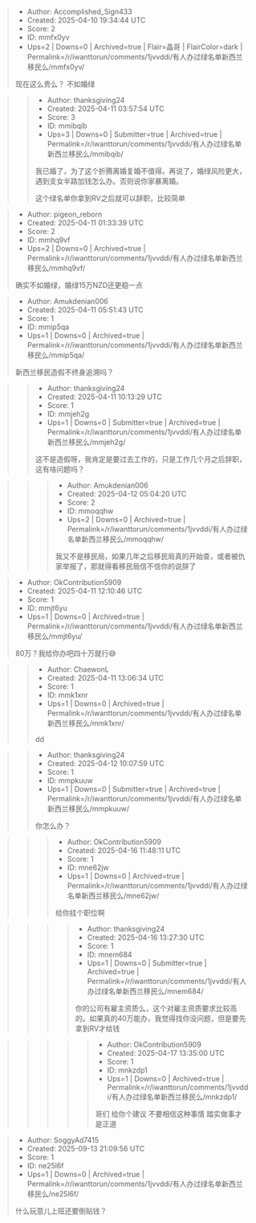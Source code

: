 > - Author: Accomplished_Sign433
> - Created: 2025-04-10 19:34:44 UTC
> - Score: 2
> - ID: mmfx0yv
> - Ups=2 | Downs=0 | Archived=true | Flair=晶哥 | FlairColor=dark | Permalink=/r/iwanttorun/comments/1jvvddi/有人办过绿名单新西兰移民么/mmfx0yv/
>
> 现在这么贵么？ 不如婚绿

>> - Author: thanksgiving24
>> - Created: 2025-04-11 03:57:54 UTC
>> - Score: 3
>> - ID: mmibqib
>> - Ups=3 | Downs=0 | Submitter=true | Archived=true | Permalink=/r/iwanttorun/comments/1jvvddi/有人办过绿名单新西兰移民么/mmibqib/
>>
>> 我已婚了，为了这个折腾离婚复婚不值得。再说了，婚绿风险更大，遇到支女半路加钱怎么办。否则说你家暴离婚。
>> 
>> 这个绿名单你拿到RV之后就可以辞职，比较简单

> - Author: pigeon_reborn
> - Created: 2025-04-11 01:33:39 UTC
> - Score: 2
> - ID: mmhq9vf
> - Ups=2 | Downs=0 | Archived=true | Permalink=/r/iwanttorun/comments/1jvvddi/有人办过绿名单新西兰移民么/mmhq9vf/
>
> 确实不如婚绿，婚绿15万NZD还更稳一点

> - Author: Amukdenian006
> - Created: 2025-04-11 05:51:43 UTC
> - Score: 1
> - ID: mmip5qa
> - Ups=1 | Downs=0 | Archived=true | Permalink=/r/iwanttorun/comments/1jvvddi/有人办过绿名单新西兰移民么/mmip5qa/
>
> 新西兰移民造假不终身追溯吗？

>> - Author: thanksgiving24
>> - Created: 2025-04-11 10:13:29 UTC
>> - Score: 1
>> - ID: mmjeh2g
>> - Ups=1 | Downs=0 | Submitter=true | Archived=true | Permalink=/r/iwanttorun/comments/1jvvddi/有人办过绿名单新西兰移民么/mmjeh2g/
>>
>> 这不是造假呀，我肯定是要过去工作的，只是工作几个月之后辞职，这有啥问题吗？

>>> - Author: Amukdenian006
>>> - Created: 2025-04-12 05:04:20 UTC
>>> - Score: 2
>>> - ID: mmoqqhw
>>> - Ups=2 | Downs=0 | Archived=true | Permalink=/r/iwanttorun/comments/1jvvddi/有人办过绿名单新西兰移民么/mmoqqhw/
>>>
>>> 我又不是移民局，如果几年之后移民局真的开始查，或者被仇家举报了，那就得看移民局信不信你的说辞了

> - Author: OkContribution5909
> - Created: 2025-04-11 12:10:46 UTC
> - Score: 1
> - ID: mmjt6yu
> - Ups=1 | Downs=0 | Archived=true | Permalink=/r/iwanttorun/comments/1jvvddi/有人办过绿名单新西兰移民么/mmjt6yu/
>
> 80万？我给你办吧四十万就行😅

>> - Author: ChaewonL
>> - Created: 2025-04-11 13:06:34 UTC
>> - Score: 1
>> - ID: mmk1xnr
>> - Ups=1 | Downs=0 | Archived=true | Permalink=/r/iwanttorun/comments/1jvvddi/有人办过绿名单新西兰移民么/mmk1xnr/
>>
>> dd

>> - Author: thanksgiving24
>> - Created: 2025-04-12 10:07:59 UTC
>> - Score: 1
>> - ID: mmpkuuw
>> - Ups=1 | Downs=0 | Submitter=true | Archived=true | Permalink=/r/iwanttorun/comments/1jvvddi/有人办过绿名单新西兰移民么/mmpkuuw/
>>
>> 你怎么办？

>>> - Author: OkContribution5909
>>> - Created: 2025-04-16 11:48:11 UTC
>>> - Score: 1
>>> - ID: mne62jw
>>> - Ups=1 | Downs=0 | Archived=true | Permalink=/r/iwanttorun/comments/1jvvddi/有人办过绿名单新西兰移民么/mne62jw/
>>>
>>> 给你挂个职位啊

>>>> - Author: thanksgiving24
>>>> - Created: 2025-04-16 13:27:30 UTC
>>>> - Score: 1
>>>> - ID: mnem684
>>>> - Ups=1 | Downs=0 | Submitter=true | Archived=true | Permalink=/r/iwanttorun/comments/1jvvddi/有人办过绿名单新西兰移民么/mnem684/
>>>>
>>>> 你的公司有雇主资质么，这个对雇主资质要求比较高的。如果真的40万能办，我觉得找你没问题，但是要先拿到RV才给钱

>>>>> - Author: OkContribution5909
>>>>> - Created: 2025-04-17 13:35:00 UTC
>>>>> - Score: 1
>>>>> - ID: mnkzdp1
>>>>> - Ups=1 | Downs=0 | Archived=true | Permalink=/r/iwanttorun/comments/1jvvddi/有人办过绿名单新西兰移民么/mnkzdp1/
>>>>>
>>>>> 哥们 给你个建议 不要相信这种事情 踏实做事才是正道

> - Author: SoggyAd7415
> - Created: 2025-09-13 21:09:56 UTC
> - Score: 1
> - ID: ne25l6f
> - Ups=1 | Downs=0 | Archived=true | Permalink=/r/iwanttorun/comments/1jvvddi/有人办过绿名单新西兰移民么/ne25l6f/
>
> 什么玩意儿上班还要倒贴钱？
